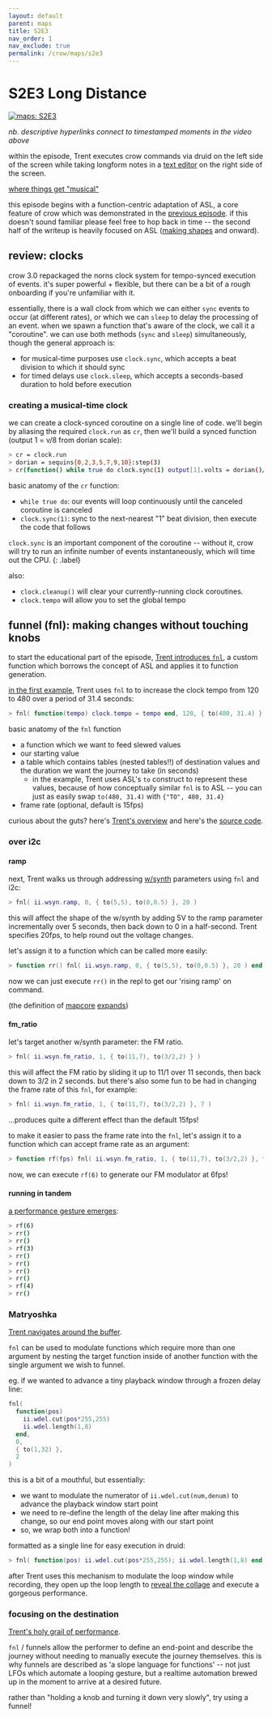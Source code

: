 ```yaml
---
layout: default
parent: maps
title: S2E3
nav_order: 1
nav_exclude: true
permalink: /crow/maps/s2e3
---
```


# S2E3 Long Distance

[![maps: S2E3](https://img.youtube.com/vi/gMeFH4AvSBw/sddefault.jpg)](https://www.youtube.com/watch?v=gMeFH4AvSBw "maps: S2E3")

*nb. descriptive hyperlinks connect to timestamped moments in the video above*

within the episode, Trent executes crow commands via druid on the left side of the screen while taking longform notes in a [text editor](https://www.sublimetext.com) on the right side of the screen.

[where things get "musical"](https://www.youtube.com/watch?v=gMeFH4AvSBw&t=1080s)

this episode begins with a function-centric adaptation of ASL, a core feature of crow which was demonstrated in the [previous episode](./s2e2). if this doesn't sound familiar please feel free to hop back in time -- the second half of the writeup is heavily focused on ASL ([making shapes](./s2e2#making-shapes) and onward).

## review: clocks

crow 3.0 repackaged the norns clock system for tempo-synced execution of events. it's super powerful + flexible, but there can be a bit of a rough onboarding if you're unfamiliar with it.

essentially, there is a wall clock from which we can either `sync` events to occur (at different rates), or which we can `sleep` to delay the processing of an event. when we spawn a function that's aware of the clock, we call it a "coroutine". we can use both methods (`sync` and `sleep`) simultaneously, though the general approach is:

- for musical-time purposes use `clock.sync`, which accepts a beat division to which it should sync
- for timed delays use `clock.sleep`, which accepts a seconds-based duration to hold before execution

### creating a musical-time clock

we can create a clock-synced coroutine on a single line of code. we'll begin by aliasing the required `clock.run` as `cr`, then we'll build a synced function (output 1 = v/8 from dorian scale):

```bash
> cr = clock.run
> dorian = sequins{0,2,3,5,7,9,10}:step(3)
> cr(function() while true do clock.sync(1) output[1].volts = dorian()/12 end end)
```

basic anatomy of the `cr` function:

- `while true do`: our events will loop continuously until the canceled coroutine is canceled
- `clock.sync(1)`: sync to the next-nearest "1" beat division, then execute the code that follows

`clock.sync` is an important component of the coroutine -- without it, crow will try to run an infinite number of events instantaneously, which will time out the CPU.
{: .label}

also:

- `clock.cleanup()` will clear your currently-running clock coroutines.
- `clock.tempo` will allow you to set the global tempo

## funnel (fnl): making changes without touching knobs

to start the educational part of the episode, [Trent introduces `fnl`](https://youtu.be/gMeFH4AvSBw?t=1779), a custom function which borrows the concept of ASL and applies it to function generation.

[in the first example](https://youtu.be/gMeFH4AvSBw?t=2188), Trent uses `fnl` to to increase the clock tempo from 120 to 480 over a period of 31.4 seconds:

```lua
> fnl( function(tempo) clock.tempo = tempo end, 120, { to(480, 31.4) } )
```

basic anatomy of the `fnl` function

- a function which we want to feed slewed values
- our starting value
- a table which contains tables (nested tables!!) of destination values and the duration we want the journey to take (in seconds)
  - in the example, Trent uses ASL's `to` construct to represent these values, because of how conceptually similar `fnl` is to ASL -- you can just as easily swap `to(480, 31.4)` with `{"TO", 480, 31.4}`
- frame rate (optional, default is 15fps)

curious about the guts? here's [Trent's overview](https://youtu.be/gMeFH4AvSBw?t=2534) and here's the [source code](https://gist.github.com/trentgill/ec9fcf2d2583bb75934b7130baf231bb#file-maps_s2e3-lua-L50-L69).

### over i2c

#### ramp

next, Trent walks us through addressing [w/synth](https://youtu.be/gMeFH4AvSBw?t=2855) parameters using `fnl` and i2c:

```lua
> fnl( ii.wsyn.ramp, 0, { to(5,5), to(0,0.5) }, 20 )
```
this will affect the shape of the w/synth by adding 5V to the ramp parameter incrementally over 5 seconds, then back down to 0 in a half-second. Trent specifies 20fps, to help round out the voltage changes.

let's assign it to a function which can be called more easily:

```lua
> function rr() fnl( ii.wsyn.ramp, 0, { to(5,5), to(0,0.5) }, 20 ) end
```

now we can just execute `rr()` in the repl to get our 'rising ramp' on command.

(the definition of [mapcore](https://mapcorps.net) [expands](https://youtu.be/gMeFH4AvSBw?t=3125))

#### fm_ratio

let's target another w/synth parameter: the FM ratio.

```lua
> fnl( ii.wsyn.fm_ratio, 1, { to(11,7), to(3/2,2) } )
```
this will affect the FM ratio by sliding it up to 11/1 over 11 seconds, then back down to 3/2 in 2 seconds. but there's also some fun to be had in changing the frame rate of this `fnl`, for example:

```lua
> fnl( ii.wsyn.fm_ratio, 1, { to(11,7), to(3/2,2) }, 7 )
```

...produces quite a different effect than the default 15fps!

to make it easier to pass the frame rate into the `fnl`, let's assign it to a function which can accept frame rate as an argument:

```lua
> function rf(fps) fnl( ii.wsyn.fm_ratio, 1, { to(11,7), to(3/2,2) }, fps ) end
```

now, we can execute `rf(6)` to generate our FM modulator at 6fps!

#### running in tandem

[a performance gesture emerges](https://youtu.be/gMeFH4AvSBw?t=3465):

```bash
> rf(6)
> rr()
> rr()
> rf(3)
> rr()
> rr()
> rr()
> rr()
> rf(4)
> rr()
```

### Matryoshka

[Trent navigates around the buffer](https://youtu.be/gMeFH4AvSBw?t=4346).

`fnl` can be used to modulate functions which require more than one argument by nesting the target function inside of another function with the single argument we wish to funnel.

eg. if we wanted to advance a tiny playback window through a frozen delay line:

```lua
fnl(
  function(pos)
    ii.wdel.cut(pos*255,255)
    ii.wdel.length(1,8)
  end,
  0,
  { to(1,32) },
  2
)
```

this is a bit of a mouthful, but essentially:

- we want to modulate the numerator of `ii.wdel.cut(num,denum)` to advance the playback window start point
- we need to re-define the length of the delay line after making this change, so our end point moves along with our start point
- so, we wrap both into a function!

formatted as a single line for easy execution in druid:

```lua
> fnl( function(pos) ii.wdel.cut(pos*255,255); ii.wdel.length(1,8) end, 0, { to(1,32) }, 2 )
```

after Trent uses this mechanism to modulate the loop window while recording, they open up the loop length to [reveal the collage](https://youtu.be/gMeFH4AvSBw?t=5416) and execute a gorgeous performance.

### focusing on the destination

[Trent's holy grail of performance](https://youtu.be/gMeFH4AvSBw?t=5779).

`fnl` / funnels allow the performer to define an end-point and describe the journey without needing to manually execute the journey themselves. this is why funnels are described as 'a slope language for functions' -- not just LFOs which automate a looping gesture, but a realtime automation brewed up in the moment to arrive at a desired future.

rather than "holding a knob and turning it down very slowly", try using a funnel!